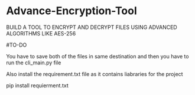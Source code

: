 # Advance-Encryption-Tool
BUILD A TOOL TO ENCRYPT AND DECRYPT FILES USING ADVANCED ALGORITHMS LIKE AES-256

#TO-DO

You have to save both of the files in same destination and then you have to run the cli_main.py file 

Also install the requirement.txt file as it contains liabraries for the project 

pip install requierment.txt
